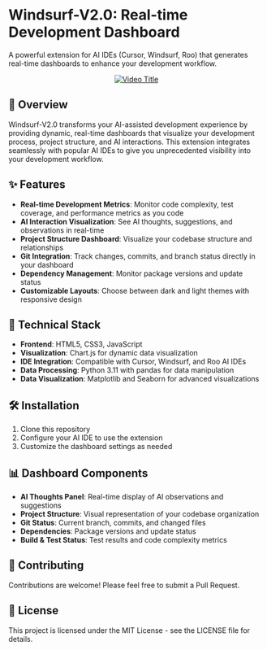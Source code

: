 # Windsurf-V2.0: Real-time Development Dashboard

A powerful extension for AI IDEs (Cursor, Windsurf, Roo) that generates real-time dashboards to enhance your development workflow.


<div align="center">
  <a href="https://www.youtube.com/watch?v=eziYaDdOWgw">
    <img src="https://img.youtube.com/vi/eziYaDdOWgw/0.jpg" alt="Video Title">
  </a>
</div>


## 🚀 Overview

Windsurf-V2.0 transforms your AI-assisted development experience by providing dynamic, real-time dashboards that visualize your development process, project structure, and AI interactions. This extension integrates seamlessly with popular AI IDEs to give you unprecedented visibility into your development workflow.

## ✨ Features

- **Real-time Development Metrics**: Monitor code complexity, test coverage, and performance metrics as you code
- **AI Interaction Visualization**: See AI thoughts, suggestions, and observations in real-time
- **Project Structure Dashboard**: Visualize your codebase structure and relationships
- **Git Integration**: Track changes, commits, and branch status directly in your dashboard
- **Dependency Management**: Monitor package versions and update status
- **Customizable Layouts**: Choose between dark and light themes with responsive design

## 🔧 Technical Stack

- **Frontend**: HTML5, CSS3, JavaScript
- **Visualization**: Chart.js for dynamic data visualization
- **IDE Integration**: Compatible with Cursor, Windsurf, and Roo AI IDEs
- **Data Processing**: Python 3.11 with pandas for data manipulation
- **Data Visualization**: Matplotlib and Seaborn for advanced visualizations

## 🛠️ Installation

1. Clone this repository
2. Configure your AI IDE to use the extension
3. Customize the dashboard settings as needed

## 📊 Dashboard Components

- **AI Thoughts Panel**: Real-time display of AI observations and suggestions
- **Project Structure**: Visual representation of your codebase organization
- **Git Status**: Current branch, commits, and changed files
- **Dependencies**: Package versions and update status
- **Build & Test Status**: Test results and code complexity metrics

## 🤝 Contributing

Contributions are welcome! Please feel free to submit a Pull Request.

## 📝 License

This project is licensed under the MIT License - see the LICENSE file for details.

